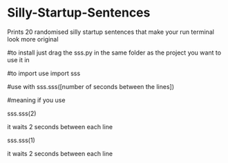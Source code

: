 # Silly-Startup-Sentences
Prints 20 randomised silly startup sentences that make your run terminal look more original


#to install just drag the sss.py in the same folder as the project you want to use it in


#to import use
import sss


#use with
sss.sss([number of seconds between the lines])


#meaning if you use

sss.sss(2)

it waits 2 seconds between each line


sss.sss(1)

it waits 2 seconds between each line
